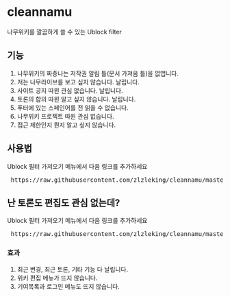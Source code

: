 # cleannamu
나무위키를 깔끔하게 쓸 수 있는 Ublock filter


## 기능
1. 나무위키의 짜증나는 저작권 알림 틀(문서 가져옴 틀)을 없앱니다.
2. 저는 나무라이브를 보고 싶지 않습니다. 날립니다.
3. 사이트 공지 따윈 관심 없습니다. 날립니다.
4. 토론의 합의 따윈 알고 싶지 않습니다. 날립니다.
5. 푸터에 있는 스페인어를 전 읽을 수 없습니다.
6. 나무위키 프로젝트 따윈 관심 없습니다.
7. 접근 제한인지 뭔지 알고 싶지 않습니다.


## 사용법
Ublock 필터 가져오기 메뉴에서 다음 링크를 추가하세요
<pre> https://raw.githubusercontent.com/zlzleking/cleannamu/master/filter.txt </pre>


## 난 토론도 편집도 관심 없는데?
Ublock 필터 가져오기 메뉴에서 다음 링크를 추가하세요
<pre> https://raw.githubusercontent.com/zlzleking/cleannamu/master/idoncareaboutedit.txt </pre>

### 효과
1. 최근 변경, 최근 토론, 기타 기능 다 날립니다.
2. 위키 편집 메뉴가 뜨지 않습니다.
3. 기여목록과 로그인 메뉴도 뜨지 않습니다.
